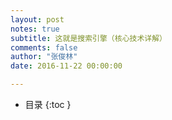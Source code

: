 ```yaml
---
layout: post
notes: true
subtitle: 这就是搜索引擎（核心技术详解）
comments: false
author: "张俊林"
date: 2016-11-22 00:00:00

---
```


*   目录
{:toc }

